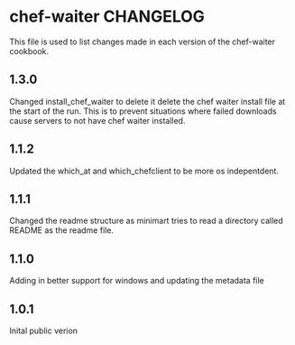 chef-waiter CHANGELOG
=========================

This file is used to list changes made in each version of the chef-waiter cookbook.

1.3.0
-------

Changed install_chef_waiter to delete it delete the chef waiter install file at the start of the run. This is to prevent situations where failed downloads cause servers to not have chef waiter installed.

1.1.2
-------

Updated the which_at and which_chefclient to be more os indepentdent.

1.1.1
-------

Changed the readme structure as minimart tries to read a directory called README as the readme file.

1.1.0
-------

Adding in better support for windows and updating the metadata file

1.0.1
-------

Inital public verion
